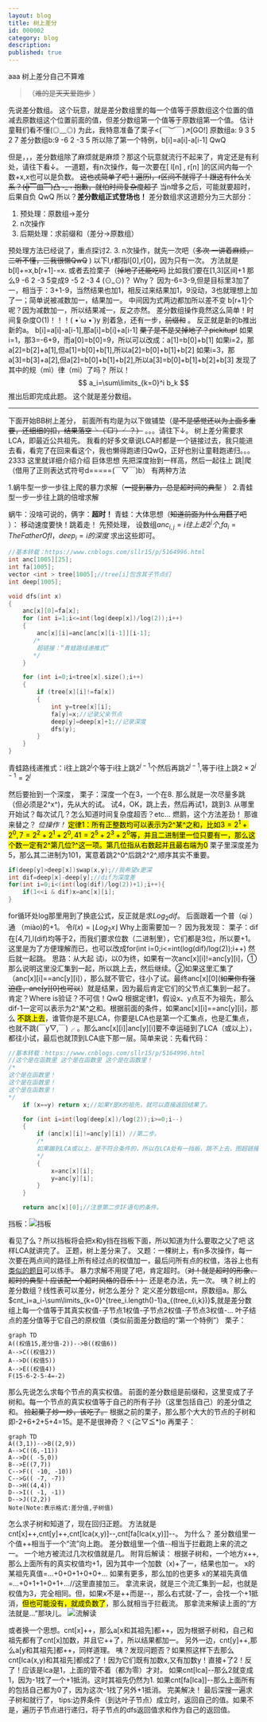 ```yaml
---
layout: blog
title: 树上差分
id: 000002
category: blog
description:
published: true
---
```


aaa
树上差分自己不算难
> （~~难的是天天爱跑步~~ ）

先说差分数组。
这个玩意，就是差分数组里的每一个值等于原数组这个位置的值减去原数组这个位置前面的值，但差分数组第一个值等于原数组第一个值。
估计童鞋们看不懂(◎﹏◎)
为此，我特意准备了栗子<(￣︶￣)↗[GO!]
原数组a:    9  3 5  2 7
差分数组b:9 -6 2 -3 5
所以除了第一个特例，b[i]=a[i]-a[i-1] QwQ

但是，，，差分数组除了麻烦就是麻烦？那这个玩意就流行不起来了，肯定还是有利处，请往下看↓。
一道题，有n次操作，每一次要在[ l[n] , r[n] ]的区间内每一个数+x,x也可以是负数。
~~这也忒简单了吧！遍历l，r区间不就得了！跟这有什么关系？(╬▔皿▔)凸¬_¬
抱歉，就怕时间复杂度超了~~
当n增多之后，可能就要超时，后果自负 QwQ
所以？**差分数组正式登场也！**
差分数组求这道题分为三大部分：

 1. 预处理：原数组->差分
 2. n次操作
 3. 后期处理：求前缀和（差分->原数组）

预处理方法已经说了，重点探讨2. 3.
n次操作，就先一次吧（~~多次 一讲着麻烦，二听不懂，三我很懒QwQ~~ )
以下l,r都指l[0],r[0]，因为只有一次。
方法就是b[l]+=x,b[r+1]-=x.
或者去捡栗子（~~掉地了还能吃吗~~
比如我们要在[1,3]区间+1
那么9 -6 2 -3 5变成9 -5 2 -3 4
(⊙\_⊙)？
Why？
因为-6=3-9,但是目标里3加了一，相当于：3+1-9，当然结果也加1，相反过来结果加1，9没动，3也就理想上加了一；简单说被减数加一，结果加一。
中间因为式两边都加所以差不变
b[r+1]个呢？因为减数加一，所以结果减一，反之亦然。
差分数组操作竟然这么简单！时间复杂度O(1)！！！( •̀ ω •́ )y
别着急，还有一步，~~前缀和~~ 。
反正就是新的b推出新的a。
b[i]=a[i]-a[i-1],那a[i]=b[i]+a[i-1]
~~栗子是不是又掉地了？pickitup!~~
如果i=1，那3=-6+9，而a[0]=b[0]=9，所以可以改成：a[1]=b[0]+b[1]
如果i=2，那a[2]=b[2]+a[1],但a[1]=b[0]+b[1],所以a[2]=b[0]+b[1]+b[2]
如果i=3，那a[3]=b[3]+a[2],但a[2]=b[0]+b[1]+b[2],所以a[3]=b[0]+b[1]+b[2]+b[3]
发现了其中的规（mì）律（mì）了吗？
所以！$$
a_i=\sum\limits_{k=0}^i b_k
$$
推出后即完成此题。
这个就是差分数组。

***

下面开始BB树上差分，
前面所有均是为以下做铺垫（~~是不是感觉还以为上面多重要，还细细的扣，结果落空╰（‵□′）╯？）~~ 。。。请往下↓。
树上差分需要求LCA，即最近公共祖先。
我看的好多文章说LCA时都是一个链接过去，我只能进去看，看完了在回来看这个，我也懒得跑递归QwQ，正好也别让童鞋跑递归。。。2333
这里就详细介绍介绍
巨体思想 先把深度抬到一样高，然后一起往上 跳|爬 （借用了正则表达式符号d=====(￣▽￣)b）
有两种方法

1.蜗牛型一步一步往上爬的暴力求解（~~一提到暴力，总是超时间的典型~~ ）
2.青蛙型一步一步往上跳的倍增求解

蜗牛：没啥可说的，俩字：**超时！**
青蛙：大体思想（~~知道前面为什么用**巨**了吧~~ ）：
移动速度要快！跳着走！
先预处理，
设数组$anc_{i,j}=i往上走2^j个$,$fa_i=The Father Of I$，$deep_i=i的深度$
求出这些即可。

```c
//基本转载：https://www.cnblogs.com/sllr15/p/5164996.html
int anc[1005][25];
int fa[1005];
vector <int > tree[1005];//tree[i]包含其子节点们
int deep[1005];

void dfs(int x)
{
    anc[x][0]=fa[x];
    for (int i=1;i<=int(log(deep[x])/log(2));i++)
    {
        anc[x][i]=anc[anc[x][i-1]][i-1];
       /*
		超链接：“青蛙路线递推式”
       */
    }

    for (int i=0;i<tree[x].size();i++)
    {
        if (tree[x][i]!=fa[x])
        {
            int y=tree[x][i];
            fa[y]=x;//记录父亲节点
            deep[y]=deep[x]+1;//记录深度
            dfs(y);
        }
    }
}

```

青蛙路线递推式：i往上跳$2^j$个等于i往上跳$2^{j-1}$个然后再跳$2^{j-1}$,等于i往上跳$2\times2^{j-1}=2^j$

然后要抬到一个深度，
栗子：深度一个在3，一个在8.
那么就是一次尽量多跳（但必须是2^x^)，先从大的试。
试4，OK，跳上去，然后再试1，跳到3.
从哪里开始试？每次试几？怎么知道时间复杂度超否？etc...
燃鹅，这个方法差劲！
那谁来替之？
_位操作！_
<mark>定律1：所有正整数均可以表示为2^某^之和，比如$3=2^1+2^0,7=2^2+2^1+2^0,41=2^5+2^3+2^0$等，并且二进制里一位只要有一，那么这个数一定有2^第几位?^这一项。第几位指从右数起并且最右端为0</mark>
栗子里深度差为5，那么其二进制为101，寓意着跳2^0^后跳2^2^,顺序其实不重要。
```c
if(deep[y]>deep[x])swap(x,y);//我希望x更深
int dif=deep[x]-deep[y];//dif为深度差
for(int i=0;i<(int(log(dif)/log(2))+1);i++){
	if(1<<i & dif)x=anc[x][i];
}
```
for循环处log那里用到了换底公式，反正就是求$Log_2dif$。
后面跟着一个普（qí ）通 （miào)的+1。
令$l(x)=\lfloor Log_2x\rfloor$
Why上面需要加一？
因为我发现：
栗子：dif在[4,7],l(dif)均等于2，而我们要求位数（二进制里），它们都是3位，所以要+1。
这里是为了方便理解而已，也可以改成for(int i=0;i<=int(log(dif)/log(2));i++)
然后就一起跳。
思路：从大起 试i，以0为终，如果有一次anc[x][i]!=anc[y][i]，①那么说明这里没汇集到一起，所以跳上去，然后继续。②如果这里汇集了（anc[x][i]==anc[y][i]），那么就不管它，往小了试。最终anc[x][0](~~如果你有强迫症，anc[y][0]也可以~~）就是结果，因为最后肯定它们的父节点汇集到一起了。
肯定？Where is验证？不可信！QwQ
根据定律1，假设x、y点互不为祖先，那么dif-1一定可以表示为2^某^之和。根据前面的条件，如果anc[x][i]==anc[y][i]，那么 <mark>不跳上去</mark>，谁管你是不是LCA，你要是LCA也是第一个汇集点，也是汇集点，也就不跳(￣y▽,￣)╭ 。那么anc[x][i]|anc[y][i]要不幸运碰到了LCA（或以上），都往小试，最后也就顶到LCA底下那一层。简单来说：先看代码：

```c
//基本转载：https://www.cnblogs.com/sllr15/p/5164996.html
//这个是在函数里 这个是在函数里 这个是在函数里！
/*
这个是在函数里！
这个是在函数里！
这个是在函数里！
*/
    if (x==y) return x;//如果Y是X的祖先，就可以直接返回结果了。

    for (int i=int(log(deep[x])/log(2));i>=0;i--)
    {
        if (anc[x][i]!=anc[y][i]) //第二步。
        /*
        如果蹦到LCA或以上，是不符合条件的，所以在LCA处有一挡板，跳不上去，图超链接：挡板
        */
        {
            x=anc[x][i];
            y=anc[y][i];
        }
    }

    return anc[x][0];//注意第二步IF语句的条件。
```
挡板：![挡板](https://wangzetao.github.io/img/树上差分/20190913075721533.png)

看见了么？所以挡板将会把x和y挡在挡板下面，所以知道为什么要取之父了吧
这样LCA就讲完了。
正题，树上差分来了。
又题：一棵树上，有n多次操作，每一次要在两点间的路径上所有经过点的权值加一，最后问所有点的权值，洛谷上也有[类似的题目](https://www.luogu.org/problem/P3258)可以练手。
暴力求解不用提了吧，肯定超时。（~~对！就是超时的形象、超时的典型！应该配一个超时风格的音乐！）~~
还是老办法，先一次。
咦？树上的差分数组？线性表可以差分，树怎么差分？
定义差分数组cnt，原数组a。那么$cnt_i=a_i-\sum\limits_{k=0}^{tree_i.length()-1}a_{(tree_{i,k})}$,就是差分数组上每一个值等于其真实权值-子节点1权值-子节点2权值-子节点3权值-...
叶子结点的差分值等于它自己的原权值（类似前面差分数组的“第一个特例”）
栗子：

```mermaid
graph TD
A((权值15,差分值-2))-->B((权值6))
A-->C((权值2))
A-->D((权值5))
A-->E((权值4))
F(15-6-2-5-4=-2)
```
那么先说怎么求每个节点的真实权值。
前面的差分数组是前缀和，这里变成了子树和。每一个节点的真实权值等于自己的所有子孙（这里包括自己）的差分值之和。
~~捡起栗子炒一炒，该吃了。~~
根据之前的栗子，那么那个大大的节点的子树和即-2+6+2+5+4=15。是不是很神奇？ヾ(≧▽≦*)o
再栗子：

```mermaid
graph TD
A((3,1))-->B((2,9))
A-->C((6,-11))
A-->D(( -5,0))
B-->E((7,7))
C-->F(( -10, -10))
C-->G(( -7, -7))
D-->H((4,4))
D-->I(( -1, -1))
D-->J((2,2))
Note(Note:表示格式:差分值,子树值)
```
怎么求子树和知道了，现在回归正题。
方法就是cnt[x]++,cnt[y]++,cnt[lca(x,y)]--,cnt[fa[lca(x,y)]]--。
为什么？
差分数组里一个值++相当于一个“流”向上跑。
差分数组里一个值--相当于拦截跑上来的流之一。
一个地方被流过几次权值就是几。
附背后解读：
根据子树和，一个地方x++,那么上面所有的真实权值均+1，因为其中一个加数（x)+了一，结果也加一。
x的某祖先真值=...+0+0+1+0+0+...
如果有更多，那么加的也更多
x的某祖先真值=...+0+1+1+0+1+...//这里直接加三。
拿流来说，就是三个流汇集到一起，也就是权值为3，完全相同。但，如果x不是++而是--，那么右式就-了一，会找一个+1抵消，<mark>但也可能没有，就成负数了</mark>，那么就相当于拦截流。
那拿流来解读上面的“方法就是...”那块儿。
![流解读](https://wangzetao.github.io/img/树上差分/20190913183035749.png)

或者换一个思想。cnt[x]++，那么a[x和其祖先]都++，因为根据子树和，自己和祖先都有了cnt[x]加数，并且它++了，所以结果都加一。
另外一边，cnt[y]++,那么a[y和其祖先]都++，同样道理。
咦？发现问题否？如果照这样下去那么cnt[lca(x,y)和其祖先]都成2了！因为它们既有加数x,又有加数y！直接+了2！反了！应该是lca是1，上面的管不着（都为零）才对。
如果cnt[lca]--那么2就变成1，因为-1找了一个+1抵消。这时其祖先仍然为1.
如果cnt[fa[lca]]--那么上面所有的包括自己都为0了，因为这次-1找了另外+1抵消。
完美解决！
最后深搜一遍求子树和就行了，
tips:边界条件（到达叶子节点）成立时，返回自己的值。如果不是，遍历子节点进行递归，将子节点的dfs返回值求和作为自己的返回值。
